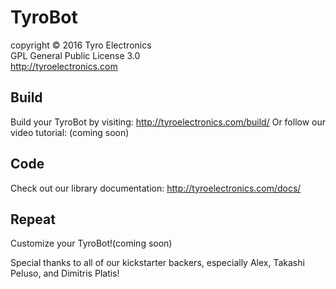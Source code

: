# TyroBot
copyright :copyright: 2016 Tyro Electronics </br>
GPL General Public License 3.0</br>
http://tyroelectronics.com

## Build
Build your TyroBot by visiting:
http://tyroelectronics.com/build/
Or follow our video tutorial:
(coming soon)
## Code
Check out our library documentation:
http://tyroelectronics.com/docs/
## Repeat
Customize your TyroBot!(coming soon)

Special thanks to all of our kickstarter backers, especially Alex, Takashi Peluso, and Dimitris Platis!
